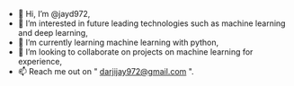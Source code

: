 - 👋 Hi, I’m @jayd972,
- 👀 I’m interested in future leading technologies such as machine learning and deep learning,
- 🌱 I’m currently learning machine learning with python,
- 💞️ I’m looking to collaborate on projects on machine learning for experience,
- 📫 Reach me out on " darjijay972@gmail.com ".

<!---
jayd972/jayd972 is a ✨ special ✨ repository because its `README.md` (this file) appears on your GitHub profile.
You can click the Preview link to take a look at your changes.
--->
